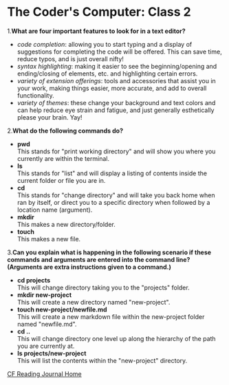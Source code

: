 # The Coder's Computer: Class 2

1.**What are four important features to look for in a text editor?**

* *code completion*: allowing you to start typing and a display of suggestions for completing the code will be offered. This can save time, reduce typos, and is just overall nifty!  
* *syntax highlighting*: making it easier to see the beginning/opening and ending/closing of elements, etc. and highlighting certain errors.  
* *variety of extension offerings*: tools and accessories that assist you in your work, making things easier, more accurate, and add to overall functionality.  
* *variety of themes*: these change your background and text colors and can help reduce eye strain and fatigue, and just generally esthetically please your brain. Yay!

2.**What do the following commands do?**

* **pwd**  
  This stands for "print working directory" and will show you where you currently are within the terminal.
* **ls**  
  This stands for "list" and will display a listing of contents inside the current folder or file you are in.
* **cd**  
  This stands for "change directory" and will take you back home when ran by itself, or direct you to a specific directory when followed by a location name (argument).
* **mkdir**  
  This makes a new directory/folder.
* **touch**  
  This makes a new file.

3.**Can you explain what is happening in the following scenario if these commands and arguments are entered into the command line? (Arguments are extra instructions given to a command.)**  

* **cd projects**  
  This will change directory taking you to the "projects" folder.
* **mkdir new-project**  
  This will create a new directory named "new-project".
* **touch new-project/newfile.md**  
  This will create a new markdown file within the new-project folder named "newfile.md".
* **cd ..**  
  This will change directory one level up along the hierarchy of the path you are currently at.
* **ls projects/new-project**  
  This will list the contents within the "new-project" directory.

[CF Reading Journal Home](README.md)
